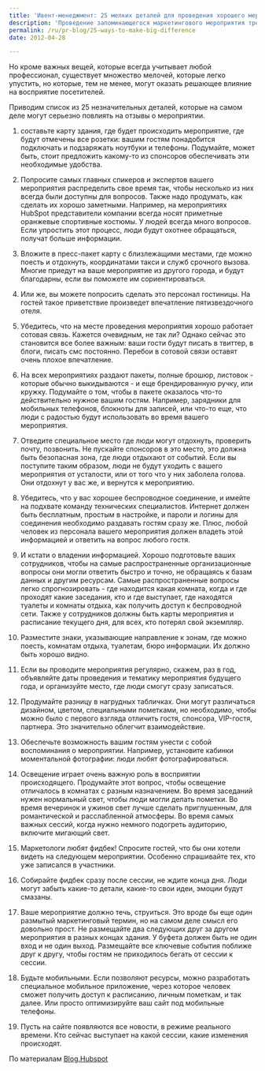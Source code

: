 ```yaml
---
title: 'Ивент-менеджмент: 25 мелких деталей для проведения хорошего мероприятия'
description: 'Проведение запоминающегося маркетингового мероприятия требует масштабного планирования и учета множества факторов. Но кроме важных вещей, которые всегда учитывает любой профессионал, существует множество мелочей, которые легко упустить, но которые, тем не менее, могут оказать решающее влияние на восприятие посетителей.'
permalink: /ru/pr-blog/25-ways-to-make-big-difference
date: 2012-04-28

---
```


Но кроме важных вещей, которые всегда учитывает любой профессионал, существует множество мелочей, которые легко упустить, но которые, тем не менее, могут оказать решающее влияние на восприятие посетителей.

Приводим список из 25 незначительных деталей, которые на самом деле могут серьезно повлиять на отзывы  о мероприятии.

1) составьте карту здания, где будет происходить мероприятие, где будут отмечены все розетки: вашим гостям понадобится подключать и подзаряжать ноутбуки и телефоны. Подумайте, может быть, стоит предложить какому-то из спонсоров обеспечивать эти необходимые удобства.

2) Попросите самых главных спикеров и экспертов вашего мероприятия распределить свое время так, чтобы несколько из них всегда были доступны для вопросов. Также надо продумать, как сделать их хорошо заметными. Например, на мероприятиях HubSpot представители компании всегда носят приметные оранжевые спортивные костюмы. У людей всегда много вопросов. Если упростить этот процесс, люди будут охотнее обращаться, получат больше информации.

3) Вложите в пресс-пакет карту с близлежащими местами, где можно поесть и отдохнуть, координатами такси и служб срочного вызова. Многие приедут на ваше мероприятие из другого города, и будут благодарны, если вы поможете им сориентироваться.

4) Или же, вы можете попросить сделать это персонал гостиницы. На гостей такое приветствие произведет впечатление пятизвездочного отеля.

5) Убедитесь, что на месте проведения мероприятия хорошо работает сотовая связь. Кажется очевидным, не так ли? Однако сейчас это становится все более важным: ваши гости будут писать в твиттер, в блоги, писать смс постоянно. Перебои в сотовой связи оставят очень плохое впечатление.

6) На всех мероприятиях раздают пакеты, полные брошюр, листовок - которые обычно выкидываются - и еще брендированную ручку, или кружку. Подумайте о том, чтобы в пакете оказалось что-то действительно нужное вашим гостям. Например, зарядники для мобильных телефонов, блокноты для записей, или что-то еще, что люди с радостью будут использовать во время вашего мероприятия.

7) Отведите специальное место где люди могут отдохнуть, проверить почту, позвонить. Не пускайте спонсоров в это место, это должна быть безопасная зона, где люди отдыхают от событий. Если вы поступите таким образом, люди не будут уходить с вашего мероприятия от усталости, или от того что у них заболела голова. Они отдохнут у вас же, и вернутся к мероприятию.

8) Убедитесь, что у вас хорошее беспроводное соединение, и имейте на подхвате команду технических специалистов. Интернет должен быть бесплатным, простым в настройке, и пароли и логины для соединения необходимо раздавать гостям сразу же. Плюс, любой человек из персонала вашего мероприятия должен владеть этой информацией и ответить на вопрос любого гостя.

9) И кстати о владении информацией. Хорошо подготовьте ваших сотрудников, чтобы на самые распространенные организационные вопросы они могли ответить быстро и точно, не обращаясь к базам данных и другим ресурсам. Самые распространенные вопросы легко спрогнозировать - где находится какая комната, когда и где проходят какие заседания, кто и где выступает, где находятся туалеты и комнаты отдыха, как получить доступ к беспроводной сети. Также у сотрудников должны быть карты мероприятия и расписание текущего дня, для всех, кто потерял свой экземпляр.

10) Разместите знаки, указывающие направление к зонам, где можно поесть, комнатам отдыха, туалетам, бюро информации. Их должно быть хорошо видно.

11) Если вы проводите мероприятия регулярно, скажем, раз в год, объявляйте даты проведения и тематику мероприятия будущего года, и организуйте место, где люди смогут сразу записаться.

12) Продумайте разницу в нагрудных табличках. Они могут различаться дизайном, цветом, специальными пометками, но необходимо, чтобы можно было с первого взгляда отличить гостя, спонсора, VIP-гостя, партнера. Это значительно облегчит взаимодействие.

13) Обеспечьте возможность вашим гостям унести с собой воспоминания о мероприятии. Например, установите кабинки моментальной фотографии: люди любят фотографироваться.

14) Освещение играет очень важную роль в восприятии происходящего. Продумайте этот вопрос, чтобы освещение отличалось в комнатах с разным назначением. Во время заседаний нужен нормальный свет, чтобы люди могли делать пометки. Во время вечеринок и ужинов свет лучше сделать приглушенным, для романтической и расслабленной атмосферы. Во время самых важных сессий, когда нужно немного подогреть аудиторию, включите мигающий свет.

15) Маркетологи любят фидбек! Спросите гостей, что бы они хотели видеть на следующем мероприятии. Особенно спрашивайте тех, кто уже записался в участники.

16) Собирайте фидбек сразу после сессии, не ждите конца дня. Люди могут забыть какие-то детали, какие-то свои идеи, эмоции будут смазаны.

17) Ваше мероприятие должно течь, струиться. Это вроде бы еще один размытый маркетинговый термин, но на самом деле смысл его довольно прост. Не размещайте два следующих друг за другом мероприятия в разных концах здания. У буфета должен быть не один вход и не один выход. Размещайте все ключевые события поближе друг к другу, чтобы гостям не приходилось бегать от сессии к сессии.

18) Будьте мобильными. Если позволяют ресурсы, можно разработать специальное мобильное приложение, через которое человек сможет получить доступ к расписанию, личным пометкам, и так далее. Или просто оптимизируйте ваш сайт под мобильные телефоны.

19) Пусть на сайте появляются все новости, в режиме реального времени. Кто сейчас выступает на какой сессии, какие изменения происходят.

По материалам <a href="http://blog.hubspot.com/blog/tabid/6307/bid/32681/25-Little-Details-That-Will-Make-a-BIG-Difference-at-Your-Next-Event.aspx"> Blog.Hubspot </a>

